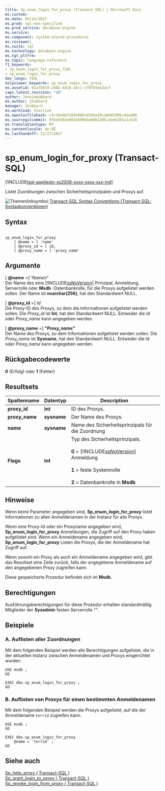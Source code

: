 ```yaml
---
title: Sp_enum_login_for_proxy (Transact-SQL) | Microsoft Docs
ms.custom: 
ms.date: 03/14/2017
ms.prod: sql-non-specified
ms.prod_service: database-engine
ms.service: 
ms.component: system-stored-procedures
ms.reviewer: 
ms.suite: sql
ms.technology: database-engine
ms.tgt_pltfrm: 
ms.topic: language-reference
f1_keywords:
- sp_enum_login_for_proxy_TSQL
- sp_enum_login_for_proxy
dev_langs: TSQL
helpviewer_keywords: sp_enum_login_for_proxy
ms.assetid: 62a75019-248a-44c8-a5cc-c79f55ea3acf
caps.latest.revision: "18"
author: JennieHubbard
ms.author: jhubbard
manager: jhubbard
ms.workload: Inactive
ms.openlocfilehash: c3c19ebb2104500b3d394a10cabb8589bc4ded0b
ms.sourcegitcommit: 9fbe5403e902eb996bab0b1285cdade281c1cb16
ms.translationtype: MT
ms.contentlocale: de-DE
ms.lasthandoff: 11/27/2017
---
```

# <a name="spenumloginforproxy-transact-sql"></a>sp_enum_login_for_proxy (Transact-SQL)
[!INCLUDE[tsql-appliesto-ss2008-xxxx-xxxx-xxx-md](../../includes/tsql-appliesto-ss2008-xxxx-xxxx-xxx-md.md)]

  Listet Zuordnungen zwischen Sicherheitsprinzipalen und Proxys auf.  
  
 ![Themenlinksymbol](../../database-engine/configure-windows/media/topic-link.gif "Topic link icon") [Transact-SQL Syntax Conventions (Transact-SQL-Syntaxkonventionen)](../../t-sql/language-elements/transact-sql-syntax-conventions-transact-sql.md)  
  
## <a name="syntax"></a>Syntax  
  
```  
  
sp_enum_login_for_proxy  
    [ @name = ] 'name'  
    [ @proxy_id = ] id,  
    [ @proxy_name = ] 'proxy_name'  
```  
  
## <a name="arguments"></a>Argumente  
 [  **@name** =] '*Namen*"  
 Der Name des eine [!INCLUDE[ssNoVersion](../../includes/ssnoversion-md.md)] Prinzipal, Anmeldung, Serverrolle oder **Msdb** -Datenbankrolle, für die Proxys aufgelistet werden sollen. Der Name ist **nvarchar(256)**, hat den Standardwert NULL.  
  
 [  **@proxy_id** =] *Id*  
 Die Proxy-ID des Proxys, zu dem die Informationen aufgelistet werden sollen. Die *Proxy_id* ist **Int**, hat den Standardwert NULL. Entweder die *Id* oder *Proxy_name* kann angegeben werden.  
  
 [  **@proxy_name** =] **"***Proxy_name***"**  
 Der Name des Proxys, zu dem Informationen aufgelistet werden sollen. Die *Proxy_name* ist **Sysname**, hat den Standardwert NULL. Entweder die *Id* oder *Proxy_name* kann angegeben werden.  
  
## <a name="return-code-values"></a>Rückgabecodewerte  
 **0** (Erfolg) oder **1** (Fehler)  
  
## <a name="result-sets"></a>Resultsets  
  
|Spaltenname|Datentyp|Description|  
|-----------------|---------------|-----------------|  
|**proxy_id**|**int**|ID des Proxys.|  
|**proxy_name**|**sysname**|Der Name des Proxys.|  
|**name**|**sysname**|Name des Sicherheitsprinzipals für die Zuordnung|  
|**Flags**|**int**|Typ des Sicherheitsprinzipals.<br /><br /> **0**  =  [!INCLUDE[ssNoVersion](../../includes/ssnoversion-md.md)] Anmeldung<br /><br /> **1** = feste Systemrolle<br /><br /> **2** = Datenbankrolle in **Msdb**|  
  
## <a name="remarks"></a>Hinweise  
 Wenn keine Parameter angegeben sind, **Sp_enum_login_for_proxy** listet Informationen zu allen Anmeldenamen in der Instanz für alle Proxys.  
  
 Wenn eine Proxy-Id oder ein Proxyname angegeben wird, **Sp_enum_login_for_proxy** Anmeldungen, die Zugriff auf den Proxy haben aufgelistet sind. Wenn ein Anmeldename angegeben wird, **Sp_enum_login_for_proxy** Listen die Proxys, die der Anmeldename hat Zugriff auf.  
  
 Wenn sowohl ein Proxy als auch ein Anmeldename angegeben wird, gibt das Resultset eine Zeile zurück, falls der angegebene Anmeldename auf den angegebenen Proxy zugreifen kann.  
  
 Diese gespeicherte Prozedur befindet sich im **Msdb**.  
  
## <a name="permissions"></a>Berechtigungen  
 Ausführungsberechtigungen für diese Prozedur erhalten standardmäßig Mitglieder der **Sysadmin** festen Serverrolle "".  
  
## <a name="examples"></a>Beispiele  
  
### <a name="a-listing-all-associations"></a>A. Auflisten aller Zuordnungen  
 Mit dem folgenden Beispiel werden alle Berechtigungen aufgelistet, die in der aktuellen Instanz zwischen Anmeldenamen und Proxys eingerichtet wurden.  
  
```  
USE msdb ;  
GO  
  
EXEC dbo.sp_enum_login_for_proxy ;  
GO  
```  
  
### <a name="b-listing-proxies-for-a-specific-login"></a>B. Auflisten von Proxys für einen bestimmten Anmeldenamen  
 Mit dem folgenden Beispiel werden die Proxys aufgelistet, auf die der Anmeldename `terrid` zugreifen kann.  
  
```  
USE msdb ;  
GO  
  
EXEC dbo.sp_enum_login_for_proxy  
    @name = 'terrid' ;  
GO  
```  
  
## <a name="see-also"></a>Siehe auch  
 [Sp_help_proxy &#40; Transact-SQL &#41;](../../relational-databases/system-stored-procedures/sp-help-proxy-transact-sql.md)   
 [Sp_grant_login_to_proxy &#40; Transact-SQL &#41;](../../relational-databases/system-stored-procedures/sp-grant-login-to-proxy-transact-sql.md)   
 [Sp_revoke_login_from_proxy &#40; Transact-SQL &#41;](../../relational-databases/system-stored-procedures/sp-revoke-login-from-proxy-transact-sql.md)  
  
  
